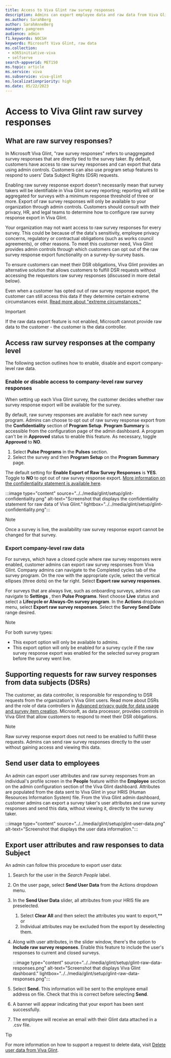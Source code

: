 ```yaml
---
title: Access to Viva Glint raw survey responses
description: Admins can export employee data and raw data from Viva Glint programs.
ms.author: SarahBerg
author: SarahAnneBerg
manager: pamgreen
audience: admin
f1.keywords: NOCSH
keywords: Microsoft Viva Glint, raw data
ms.collection: 
 - m365initiative-viva
 - selfserve
search-appverid: MET150
ms.topic: article
ms.service: viva
ms.subservice: viva-glint
ms.localizationpriority: high
ms.date: 05/22/2023
---
```


# Access to Viva Glint raw survey responses

## What are raw survey responses?

In Microsoft Viva Glint, "raw survey responses" refers to unaggregated survey responses that are directly tied to the survey taker. By default, customers have access to raw survey responses and can export that data using admin controls. Customers can also use program setup features to respond to users' Data Subject Rights (DSR) requests.

Enabling raw survey response export doesn't necessarily mean that survey takers will be identifiable in Viva Glint survey reporting; reporting will still be aggregated for surveys with a minimum response threshold of three or more. Export of raw survey responses will only be available to your organization through admin controls. Customers should consult with their privacy, HR, and legal teams to determine how to configure raw survey response export in Viva Glint.

Your organization may not want access to raw survey responses for every survey. This could be because of the data's sensitivity, employee privacy concerns, regulatory or contractual obligations (such as works council agreements), or other reasons. To meet this customer need, Viva Glint provides admin controls through which customers can opt out of the raw survey response export functionality on a survey-by-survey basis.

To ensure customers can meet their DSR obligations, Viva Glint provides an alternative solution that allows customers to fulfill DSR requests without accessing the requestors raw survey responses (discussed in more detail below).

Even when a customer has opted out of raw survey response export, the customer can still access this data if they determine certain extreme circumstances exist. [Read more about "extreme circumstances."](https://go.microsoft.com/fwlink/?linkid=2238614)

> [!IMPORTANT]
>  If the raw data export feature is not enabled, Microsoft cannot provide raw data to the customer - the customer is the data controller. 

## Access raw survey responses at the company level

The following section outlines how to enable, disable and export company-level raw data. 

### Enable or disable access to company-level raw survey responses

When setting up each Viva Glint survey, the customer decides whether raw survey response export will be available for the survey.

By default, raw survey responses are available for each new survey program. Admins can choose to opt out of raw survey response export from the **Confidentiality** section of **Program Setup**. **Program Summary** is accessible from the configuration page of the admin dashboard. A program can't be in **Approved** status to enable this feature. As necessary, toggle **Approved** to **NO**.

1. Select **Pulse Programs** in the **Pulses** section.
2. Select the survey and then **Program Setup** on the **Program Summary** page.

The default setting for **Enable Export of Raw Survey Responses** is **YES**. Toggle to **NO** to opt out of raw survey response export. [More information on the confidentiality statement is available here](https://go.microsoft.com/fwlink/?linkid=2238614).

:::image type="content" source="../../media/glint/setup/glint-confidentiality.png" alt-text="Screenshot that displays the confidentiality statement for raw data of Viva Glint." lightbox="../../media/glint/setup/glint-confidentiality.png":::

>[!NOTE]
> Once a survey is live, the availability raw survey response export cannot be changed for that survey.

### Export company-level raw data

For surveys, which have a closed cycle where raw survey responses were enabled, customer admins can export raw survey responses from Viva Glint. Company admins can navigate to the Completed cycles tab of the survey program. On the row with the appropriate cycle, select the vertical ellipses (three dots) on the far right. Select **Export raw survey responses**.

For surveys that are always live, such as onboarding surveys, admins can navigate to **Settings** , then **Pulse Programs**. Next choose **Live** status and select a **Lifecycle or Always-On survey program**. In the **Actions** dropdown menu, select **Export raw survey responses**. Select the **Survey Send Date** range desired.

>[!NOTE]
> For both survey types:
>
> - This export option will only be available to admins.
> - This export option will only be enabled for a survey cycle if the raw survey response export was enabled for the selected survey program before the survey went live.

## Supporting requests for raw survey responses from data subjects (DSRs)

The customer, as data controller, is responsible for responding to DSR requests from the organization's Viva Glint users. Read more about DSRs and the role of data controllers in [Advanced privacy guide for data usage and survey item creation](https://go.microsoft.com/fwlink/?linkid=2230859). Microsoft, as data processor, provides controls in Viva Glint that allow customers to respond to meet their DSR obligations.

>[!NOTE]
> Raw survey response export does not need to be enabled to fulfill these requests. Admins can send raw survey responses directly to the user without gaining access and viewing this data.

## Send user data to employees

An admin can export user attributes and raw survey responses from an individual's profile screen in the **People** feature within the **Employee** section on the admin configuration section of the Viva Glint dashboard. Attributes are populated from the data sent to Viva Glint in your HRIS (Human Resources Information System) file. From the Viva Glint admin dashboard, customer admins can export a survey taker's user attributes and raw survey responses and send this data, without viewing it, directly to the survey taker.

:::image type="content" source="../../media/glint/setup/glint-user-data.png" alt-text="Screenshot that displays the user data information.":::

## Export user attributes and raw responses to data Subject

An admin can follow this procedure to export user data:

1. Search for the user in the *Search People* label.
2. On the user page, select **Send User Data** from the Actions dropdown menu.
3. In the **Send User Data** slider, all attributes from your HRIS file are preselected.
   1. Select **Clear All** and then select the attributes you want to export,** or
   2. Individual attributes may be excluded from the export by deselecting them.
4. Along with user attributes, in the slider window, there's the option to **Include raw survey responses**. Enable this feature to include the user's responses to current and closed surveys.

   :::image type="content" source="../../media/glint/setup/glint-raw-data-responses.png" alt-text="Screenshot that displays Viva Glint dashboard." lightbox="../../media/glint/setup/glint-raw-data-responses.png":::

5. Select **Send.** This information will be sent to the employee email address on file. Check that this is correct before selecting **Send**.
6. A banner will appear indicating that your export has been sent successfully.
7. The employee will receive an email with their Glint data attached in a .csv file.

>[!TIP]
> For more information on how to support a request to delete data, visit [Delete user data from Viva Glint](https://go.microsoft.com/fwlink/?linkid=2236554).
